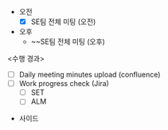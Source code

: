 - 오전
	- [x] SE팀 전체 미팅 (오전)
- 오후
	- ~~SE팀 전체 미팅 (오후)

<수행 경과>
- [ ] Daily meeting minutes upload (confluence)
- [ ] Work progress check (Jira)
	- [ ] SET
	- [ ] ALM

- 사이드